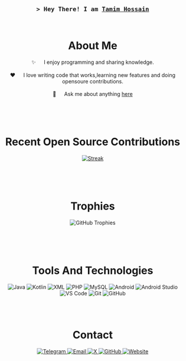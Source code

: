 <h3 align="center">
  <samp>&gt; Hey There! I am
    <b><a href="https://nasahacker.com" target="_blank">Tamim Hossain</a></b>
  </samp>
</h3>
<br />

<!-- About Section -->
<h1 align="center">About Me</h1>

<p align="center">
  ✨ &emsp; I enjoy programming and sharing knowledge.<br><br>
  ❤️ &emsp; I love writing code that works,learning new features and doing opensoure contributions.<br><br>
  💬 &emsp; Ask me about anything <a href="https://github.com/CodeWithTamim/CodeWithTamim/issues">here</a>
</p>

<br /><br /><br />

<!-- Recent Open Source Contributions -->
<h1 align="center">Recent Open Source Contributions</h1>
<p align="center">
  <a href="https://github.com/CodeWithTamim">
    <img src="https://github-readme-streak-stats.herokuapp.com/?user=CodeWithTamim&theme=dark" alt="Streak" />
  </a>
</p>

<br /><br /><br />

<!-- GitHub Trophies -->
<h1 align="center">Trophies</h1>
<p align="center">
  <img src="https://github-profile-trophy.vercel.app/?username=CodeWithTamim&theme=darkhub&row=1&column=6" alt="GitHub Trophies" />
</p>

<br /><br /><br />

<!-- Technology Badges -->
<h1 align="center">Tools And Technologies</h1>
<p align="center">
  <img src="https://img.shields.io/badge/Java-ED8B00?style=for-the-badge&logo=java&logoColor=white" alt="Java" />
  <img src="https://img.shields.io/badge/Kotlin-0095D5?style=for-the-badge&logo=kotlin&logoColor=white" alt="Kotlin" />
  <img src="https://img.shields.io/badge/XML-FF6600?style=for-the-badge&logo=xml&logoColor=white" alt="XML" />
  <img src="https://img.shields.io/badge/PHP-777BB4?style=for-the-badge&logo=php&logoColor=white" alt="PHP" />
  <img src="https://img.shields.io/badge/MySQL-4479A1?style=for-the-badge&logo=mysql&logoColor=white" alt="MySQL" />
  <img src="https://img.shields.io/badge/Android-3DDC84?style=for-the-badge&logo=android&logoColor=white" alt="Android" />
  <img src="https://img.shields.io/badge/Android_Studio-3DDC84?style=for-the-badge&logo=android-studio&logoColor=white" alt="Android Studio" />
  <img src="https://img.shields.io/badge/VS_Code-0078d7?style=for-the-badge&logo=visual-studio-code&logoColor=white" alt="VS Code" />
  <img src="https://img.shields.io/badge/Git-F05032?style=for-the-badge&logo=git&logoColor=white" alt="Git" />
  <img src="https://img.shields.io/badge/GitHub-171515?style=for-the-badge&logo=github&logoColor=white" alt="GitHub" />
</p>

<br /><br />

<!-- Contact Links -->
<h1 align="center">Contact</h1>
<p align="center">
  <a href="https://t.me/CodeWithTamim" target="_blank">
    <img src="https://img.shields.io/badge/Telegram-26A5E4?style=for-the-badge&logo=telegram&logoColor=white" alt="Telegram" />
  </a>
  <a href="mailto:tamimh.dev@gmail.com" target="_blank">
    <img src="https://img.shields.io/badge/Email-D14836?style=for-the-badge&logo=gmail&logoColor=white" alt="Email" />
  </a>
  <a href="https://x.com/YourXUsername" target="_blank">
    <img src="https://img.shields.io/badge/X-1DA1F2?style=for-the-badge&logo=x&logoColor=white" alt="X" />
  </a>
  <a href="https://github.com/CodeWithTamim" target="_blank">
    <img src="https://img.shields.io/badge/GitHub-171515?style=for-the-badge&logo=github&logoColor=white" alt="GitHub" />
  </a>
  <a href="https://nasahacker.com" target="_blank">
    <img src="https://img.shields.io/badge/Website-DC143C?style=for-the-badge&logo=medium&logoColor=white" alt="Website" />
  </a>
</p>
